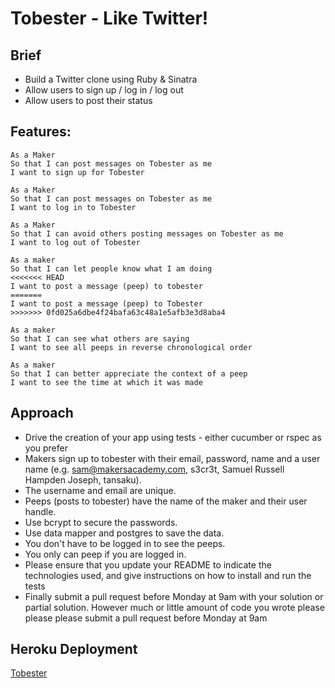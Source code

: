 
Tobester - Like Twitter!
=================

Brief
-------
* Build a Twitter clone using Ruby & Sinatra
* Allow users to sign up / log in / log out
* Allow users to post their status

Features:
-------

```
As a Maker
So that I can post messages on Tobester as me
I want to sign up for Tobester

As a Maker
So that I can post messages on Tobester as me
I want to log in to Tobester

As a Maker
So that I can avoid others posting messages on Tobester as me
I want to log out of Tobester

As a maker
So that I can let people know what I am doing  
<<<<<<< HEAD
I want to post a message (peep) to tobester
=======
I want to post a message (peep) to Tobester
>>>>>>> 0fd025a6dbe4f24bafa63c48a1e5afb3e3d8aba4

As a maker
So that I can see what others are saying  
I want to see all peeps in reverse chronological order

As a maker
So that I can better appreciate the context of a peep
I want to see the time at which it was made
```

Approach
------

* Drive the creation of your app using tests - either cucumber or rspec as you prefer
* Makers sign up to tobester with their email, password, name and a user name (e.g. sam@makersacademy.com, s3cr3t, Samuel Russell Hampden Joseph, tansaku).
* The username and email are unique.
* Peeps (posts to tobester) have the name of the maker and their user handle.
* Use bcrypt to secure the passwords.
* Use data mapper and postgres to save the data.
* You don't have to be logged in to see the peeps.
* You only can peep if you are logged in.
* Please ensure that you update your README to indicate the technologies used, and give instructions on how to install and run the tests
* Finally submit a pull request before Monday at 9am with your solution or partial solution.  However much or little amount of code you wrote please please please submit a pull request before Monday at 9am

Heroku Deployment
-----------------

[Tobester](https://blooming-springs-1110.herokuapp.com/)
